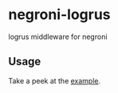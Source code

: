 negroni-logrus
==============

logrus middleware for negroni

## Usage

Take a peek at the [example](./example/example.go).
